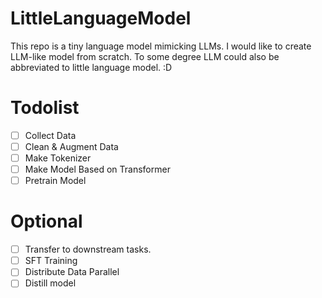 # LittleLanguageModel
This repo is a tiny language model mimicking LLMs. I would like to create LLM-like model from scratch. To some degree LLM could also be abbreviated to little language model. :D

# Todolist
 - [ ] Collect Data
 - [ ] Clean & Augment Data
 - [ ] Make Tokenizer
 - [ ] Make Model Based on Transformer
 - [ ] Pretrain Model

# Optional
 - [ ] Transfer to downstream tasks.
 - [ ] SFT Training
 - [ ] Distribute Data Parallel
 - [ ] Distill model

